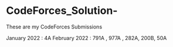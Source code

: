 # CodeForces_Solution-
These are my CodeForces Submissions 

January 2022 : 4A 
February 2022 : 791A , 977A , 282A, 200B, 50A
